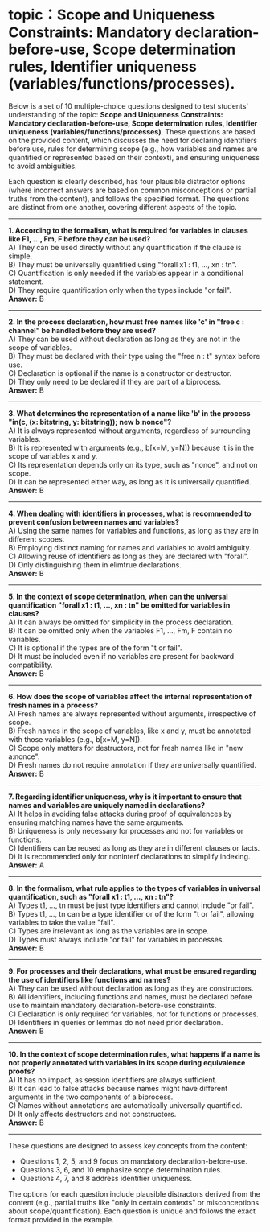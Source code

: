 # topic：Scope and Uniqueness Constraints: Mandatory declaration-before-use, Scope determination rules, Identifier uniqueness (variables/functions/processes).

Below is a set of 10 multiple-choice questions designed to test students' understanding of the topic: **Scope and Uniqueness Constraints: Mandatory declaration-before-use, Scope determination rules, Identifier uniqueness (variables/functions/processes)**. These questions are based on the provided content, which discusses the need for declaring identifiers before use, rules for determining scope (e.g., how variables and names are quantified or represented based on their context), and ensuring uniqueness to avoid ambiguities.

Each question is clearly described, has four plausible distractor options (where incorrect answers are based on common misconceptions or partial truths from the content), and follows the specified format. The questions are distinct from one another, covering different aspects of the topic.

---

**1. According to the formalism, what is required for variables in clauses like F1, ..., Fm, F before they can be used?**  
A) They can be used directly without any quantification if the clause is simple.  
B) They must be universally quantified using "forall x1 : t1, ..., xn : tn".  
C) Quantification is only needed if the variables appear in a conditional statement.  
D) They require quantification only when the types include "or fail".  
**Answer:** B  

---

**2. In the process declaration, how must free names like 'c' in "free c : channel" be handled before they are used?**  
A) They can be used without declaration as long as they are not in the scope of variables.  
B) They must be declared with their type using the "free n : t" syntax before use.  
C) Declaration is optional if the name is a constructor or destructor.  
D) They only need to be declared if they are part of a biprocess.  
**Answer:** B  

---

**3. What determines the representation of a name like 'b' in the process "in(c, (x: bitstring, y: bitstring)); new b:nonce"?**  
A) It is always represented without arguments, regardless of surrounding variables.  
B) It is represented with arguments (e.g., b[x=M, y=N]) because it is in the scope of variables x and y.  
C) Its representation depends only on its type, such as "nonce", and not on scope.  
D) It can be represented either way, as long as it is universally quantified.  
**Answer:** B  

---

**4. When dealing with identifiers in processes, what is recommended to prevent confusion between names and variables?**  
A) Using the same names for variables and functions, as long as they are in different scopes.  
B) Employing distinct naming for names and variables to avoid ambiguity.  
C) Allowing reuse of identifiers as long as they are declared with "forall".  
D) Only distinguishing them in elimtrue declarations.  
**Answer:** B  

---

**5. In the context of scope determination, when can the universal quantification "forall x1 : t1, ..., xn : tn" be omitted for variables in clauses?**  
A) It can always be omitted for simplicity in the process declaration.  
B) It can be omitted only when the variables F1, ..., Fm, F contain no variables.  
C) It is optional if the types are of the form "t or fail".  
D) It must be included even if no variables are present for backward compatibility.  
**Answer:** B  

---

**6. How does the scope of variables affect the internal representation of fresh names in a process?**  
A) Fresh names are always represented without arguments, irrespective of scope.  
B) Fresh names in the scope of variables, like x and y, must be annotated with those variables (e.g., b[x=M, y=N]).  
C) Scope only matters for destructors, not for fresh names like in "new a:nonce".  
D) Fresh names do not require annotation if they are universally quantified.  
**Answer:** B  

---

**7. Regarding identifier uniqueness, why is it important to ensure that names and variables are uniquely named in declarations?**  
A) It helps in avoiding false attacks during proof of equivalences by ensuring matching names have the same arguments.  
B) Uniqueness is only necessary for processes and not for variables or functions.  
C) Identifiers can be reused as long as they are in different clauses or facts.  
D) It is recommended only for noninterf declarations to simplify indexing.  
**Answer:** A  

---

**8. In the formalism, what rule applies to the types of variables in universal quantification, such as "forall x1 : t1, ..., xn : tn"?**  
A) Types t1, ..., tn must be just type identifiers and cannot include "or fail".  
B) Types t1, ..., tn can be a type identifier or of the form "t or fail", allowing variables to take the value "fail".  
C) Types are irrelevant as long as the variables are in scope.  
D) Types must always include "or fail" for variables in processes.  
**Answer:** B  

---

**9. For processes and their declarations, what must be ensured regarding the use of identifiers like functions and names?**  
A) They can be used without declaration as long as they are constructors.  
B) All identifiers, including functions and names, must be declared before use to maintain mandatory declaration-before-use constraints.  
C) Declaration is only required for variables, not for functions or processes.  
D) Identifiers in queries or lemmas do not need prior declaration.  
**Answer:** B  

---

**10. In the context of scope determination rules, what happens if a name is not properly annotated with variables in its scope during equivalence proofs?**  
A) It has no impact, as session identifiers are always sufficient.  
B) It can lead to false attacks because names might have different arguments in the two components of a biprocess.  
C) Names without annotations are automatically universally quantified.  
D) It only affects destructors and not constructors.  
**Answer:** B  

---

These questions are designed to assess key concepts from the content:
- Questions 1, 2, 5, and 9 focus on mandatory declaration-before-use.
- Questions 3, 6, and 10 emphasize scope determination rules.
- Questions 4, 7, and 8 address identifier uniqueness.

The options for each question include plausible distractors derived from the content (e.g., partial truths like "only in certain contexts" or misconceptions about scope/quantification). Each question is unique and follows the exact format provided in the example.